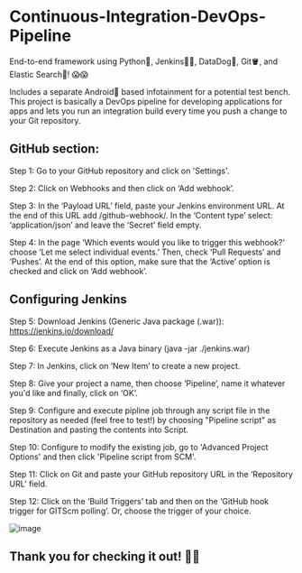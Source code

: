 # Continuous-Integration-DevOps-Pipeline
End-to-end framework using Python🐍, Jenkins👨🏻, DataDog🐶, Git🪣, and Elastic Search🔎! :scream::scream:

Includes a separate Android🤖 based infotainment for a potential test bench. 
This project is basically a DevOps pipeline for developing applications for apps and lets you run an integration build every time you push a change to your Git repository. 

## GitHub section:
Step 1: Go to your GitHub repository and click on 'Settings'.

Step 2: Click on Webhooks and then click on ‘Add webhook’.

Step 3: In the ‘Payload URL’ field, paste your Jenkins environment URL. At the end of this URL add /github-webhook/. In the ‘Content type’ select: ‘application/json’ and leave the ‘Secret’ field empty.

Step 4: In the page ‘Which events would you like to trigger this webhook?’ choose ‘Let me select individual events.’ Then, check ‘Pull Requests’ and ‘Pushes’. At the end of this option, make sure that the ‘Active’ option is checked and click on ‘Add webhook’.

## Configuring Jenkins
Step 5: Download Jenkins (Generic Java package (.war)): https://jenkins.io/download/

Step 6: Execute Jenkins as a Java binary (java -jar ./jenkins.war)

Step 7: In Jenkins, click on ‘New Item’ to create a new project.

Step 8: Give your project a name, then choose ‘Pipeline’, name it whatever you'd like and finally, click on ‘OK’.

Step 9: Configure and execute pipline job through any script file in the repository as needed (feel free to test!) by choosing "Pipeline script" as Destination and pasting the contents into Script.

Step 10: Configure to modify the existing job, go to 'Advanced Project Options' and then click 'Pipeline script from SCM'. 

Step 11: Click on Git and paste your GitHub repository URL in the ‘Repository URL’ field.

Step 12: Click on the ‘Build Triggers’ tab and then on the ‘GitHub hook trigger for GITScm polling’. Or, choose the trigger of your choice.

![image](https://user-images.githubusercontent.com/53611087/198152478-88bdaeb9-c13f-4a48-835e-e8e0ace66159.png)

## Thank you for checking it out! :metal:&#127999;
